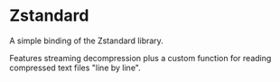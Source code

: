 # Zstandard
A simple binding of the Zstandard library.

Features streaming decompression plus a custom function for reading compressed text files "line by line".
